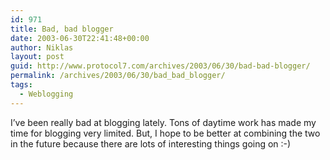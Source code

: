 ```yaml
---
id: 971
title: Bad, bad blogger
date: 2003-06-30T22:41:48+00:00
author: Niklas
layout: post
guid: http://www.protocol7.com/archives/2003/06/30/bad-bad-blogger/
permalink: /archives/2003/06/30/bad_bad_blogger/
tags:
  - Weblogging
---
```

<div class='microid-6e9632049633dfde430863a5485530f7e14272a2'>
  <p>
    I&#8217;ve been really bad at blogging lately. Tons of daytime work has made my time for blogging very limited. But, I hope to be better at combining the two in the future because there are lots of interesting things going on :-)
  </p>
</div>
